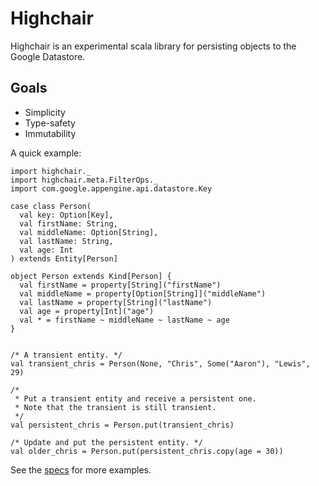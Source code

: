 # Highchair

Highchair is an experimental scala library for persisting objects to the Google Datastore.

## Goals

* Simplicity
* Type-safety
* Immutability

A quick example:

    import highchair._
    import highchair.meta.FilterOps._
    import com.google.appengine.api.datastore.Key
    
    case class Person(
      val key: Option[Key],
      val firstName: String,
      val middleName: Option[String],
      val lastName: String,
      val age: Int
    ) extends Entity[Person]
    
    object Person extends Kind[Person] {
      val firstName = property[String]("firstName")
      val middleName = property[Option[String]]("middleName")
      val lastName = property[String]("lastName")
      val age = property[Int]("age")
      val * = firstName ~ middleName ~ lastName ~ age
    }
    
    
    /* A transient entity. */
    val transient_chris = Person(None, "Chris", Some("Aaron"), "Lewis", 29)
    
    /* 
     * Put a transient entity and receive a persistent one.
     * Note that the transient is still transient.
     */
    val persistent_chris = Person.put(transient_chris)
    
    /* Update and put the persistent entity. */
    val older_chris = Person.put(persistent_chris.copy(age = 30))

See the [specs](http://github.com/chrislewis/highchair/tree/master/datastore/src/test/scala) for more examples.
